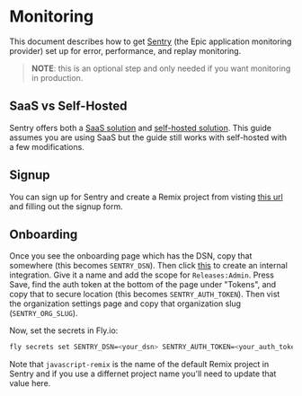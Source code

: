 # Monitoring

This document describes how to get [Sentry](https://sentry.io/) (the Epic
application monitoring provider) set up for error, performance, and replay
monitoring.

> **NOTE**: this is an optional step and only needed if you want monitoring in
> production.

## SaaS vs Self-Hosted

Sentry offers both a [SaaS solution](https://sentry.io/) and
[self-hosted solution](https://develop.sentry.dev/self-hosted/). This guide
assumes you are using SaaS but the guide still works with self-hosted with a few
modifications.

## Signup

You can sign up for Sentry and create a Remix project from visting
[this url](https://sentry.io/signup/?project_platform=javascript-remix) and
filling out the signup form.

## Onboarding

Once you see the onboarding page which has the DSN, copy that somewhere (this
becomes `SENTRY_DSN`). Then click
[this](https://sentry.io/orgredirect/settings/:orgslug/developer-settings/new-internal/)
to create an internal integration. Give it a name and add the scope for
`Releases:Admin`. Press Save, find the auth token at the bottom of the page under "Tokens", and
copy that to secure location (this becomes `SENTRY_AUTH_TOKEN`). Then vist the
organization settings page and copy that organization slug (`SENTRY_ORG_SLUG`).

Now, set the secrets in Fly.io:

```sh
fly secrets set SENTRY_DSN=<your_dsn> SENTRY_AUTH_TOKEN=<your_auth_token> SENTRY_ORG=<your_org_slug> SENTRY_PROJECT=javascript-remix
```

Note that `javascript-remix` is the name of the default Remix project in Sentry
and if you use a differnet project name you'll need to update that value here.
